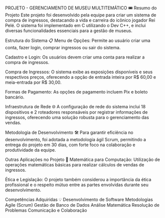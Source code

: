 PROJETO - GERENCIAMENTO DE MUSEU MULTITEMÁTICO 🎟️
Resumo do Projeto
Este projeto foi desenvolvido pela equipe para criar um sistema de compra de ingressos, destacando a vida e carreira do icônico jogador Rei Pelé. O sistema foi implementado em C utilizando o Dev C++, e inclui diversas funcionalidades essenciais para a gestão de museus.

Estrutura do Sistema 📋
Menu de Opções:
Permite ao usuário criar uma conta, fazer login, comprar ingressos ou sair do sistema.

Cadastro e Login:
Os usuários devem criar uma conta para realizar a compra de ingressos.

Compra de Ingressos:
O sistema exibe as exposições disponíveis e seus respectivos preços, oferecendo a opção de entrada inteira por R$ 60,00 e meia-entrada por R$ 30,00.

Formas de Pagamento:
As opções de pagamento incluem Pix e boleto bancário.

Infraestrutura de Rede 🌐
A configuração de rede do sistema inclui 18 dispositivos e 2 roteadores responsáveis por registrar informações de ingressos, oferecendo uma solução robusta para o gerenciamento das vendas.

Metodologia de Desenvolvimento 🛠️
Para garantir eficiência no desenvolvimento, foi adotada a metodologia ágil Scrum, permitindo a entrega do projeto em 30 dias, com forte foco na colaboração e produtividade da equipe.

Outras Aplicações no Projeto 📐
Matemática para Computação:
Utilização de operações matemáticas básicas para realizar cálculos de vendas de ingressos.

Ética e Legislação:
O projeto também considerou a importância da ética profissional e o respeito mútuo entre as partes envolvidas durante seu desenvolvimento.

Competências Adquiridas 💡
Desenvolvimento de Software
Metodologias Agile (Scrum)
Gestão de Banco de Dados
Análise Matemática
Resolução de Problemas
Comunicação e Colaboração

